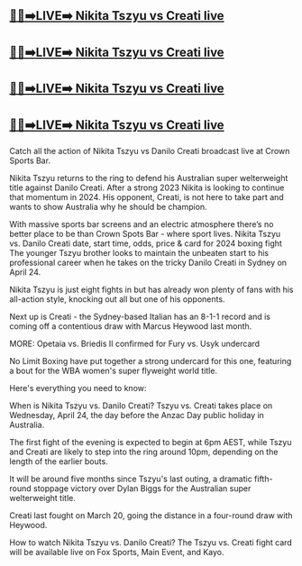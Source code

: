 [🔴✅➡️LIVE➡️ Nikita Tszyu vs Creati live](https://worldsportshd.com/boxing/)
-
[🔴✅➡️LIVE➡️ Nikita Tszyu vs Creati live](https://worldsportshd.com/boxing/)
-
[🔴✅➡️LIVE➡️ Nikita Tszyu vs Creati live](https://worldsportshd.com/boxing/)
-
[🔴✅➡️LIVE➡️ Nikita Tszyu vs Creati live](https://worldsportshd.com/boxing/)
-

Catch all the action of Nikita Tszyu vs Danilo Creati broadcast live at Crown Sports Bar.

Nikita Tszyu returns to the ring to defend his Australian super welterweight title against Danilo Creati. After a strong 2023 Nikita is looking to continue that momentum in 2024. His opponent, Creati, is not here to take part and wants to show Australia why he should be champion.

With massive sports bar screens and an electric atmosphere there’s no better place to be than Crown Spots Bar - where sport lives. Nikita Tszyu vs. Danilo Creati date, start time, odds, price & card for 2024 boxing fight The younger Tszyu brother looks to maintain the unbeaten start to his professional career when he takes on the tricky Danilo Creati in Sydney on April 24.

Nikita Tszyu is just eight fights in but has already won plenty of fans with his all-action style, knocking out all but one of his opponents.

Next up is Creati - the Sydney-based Italian has an 8-1-1 record and is coming off a contentious draw with Marcus Heywood last month.

MORE: Opetaia vs. Briedis II confirmed for Fury vs. Usyk undercard

No Limit Boxing have put together a strong undercard for this one, featuring a bout for the WBA women's super flyweight world title.

Here's everything you need to know:

When is Nikita Tszyu vs. Danilo Creati? Tszyu vs. Creati takes place on Wednesday, April 24, the day before the Anzac Day public holiday in Australia.

The first fight of the evening is expected to begin at 6pm AEST, while Tszyu and Creati are likely to step into the ring around 10pm, depending on the length of the earlier bouts.

It will be around five months since Tszyu's last outing, a dramatic fifth-round stoppage victory over Dylan Biggs for the Australian super welterweight title.

Creati last fought on March 20, going the distance in a four-round draw with Heywood.

How to watch Nikita Tszyu vs. Danilo Creati? The Tszyu vs. Creati fight card will be available live on Fox Sports, Main Event, and Kayo.
